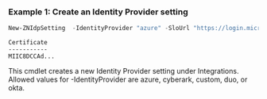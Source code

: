 ### Example 1: Create an Identity Provider setting
```powershell
New-ZNIdpSetting  -IdentityProvider "azure" -SloUrl "https://login.microsoftonline.com/d6eebbdd-d77c-465e-b008-4339027b4006/saml2" -SsoUrl "https://login.microsoftonline.com/d6eebbdd-d77c-465e-b008-4339027b4006/saml2" -IsDefault:$false -Certificate 'MIIC...'
```

```output
Certificate
-----------                                                                                                                                                                                                                                                                       
MIIC8DCCAd...
```

This cmdlet creates a new Identity Provider setting under Integrations. Allowed values for -IdentityProvider are azure, cyberark, custom, duo, or okta.
